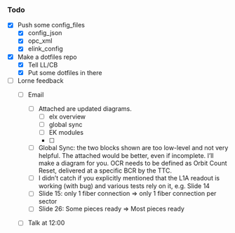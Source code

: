 ### Todo

- [x] Push some config_files
  - [x] config_json
  - [x] opc_xml
  - [x] elink_config
- [x] Make a dotfiles repo
  - [x] Tell LL/CB
  - [x] Put some dotfiles in there
- [ ] Lorne feedback
  - [ ] Email
    - [ ] Attached are updated diagrams.
      - [ ] elx overview
      - [ ] global sync
      - [ ] EK modules
      - [ ] 
    - [ ] Global Sync: the two blocks shown are too low-level and not very helpful. The attached would be better, even if incomplete. I’ll make a diagram for you. OCR needs to be defined as Orbit Count Reset, delivered at a specific BCR by the TTC.
    - [ ] I didn’t catch if you explicitly mentioned that the L1A readout is working (with bug) and various tests rely on it, e.g. Slide 14
    - [ ] Slide 15: only 1 fiber connection => only 1 fiber connection per sector
    - [ ] Slide 26: Some pieces ready => Most pieces ready
  - [ ] Talk at 12:00
  
